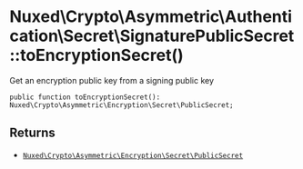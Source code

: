 # Nuxed\\Crypto\\Asymmetric\\Authentication\\Secret\\SignaturePublicSecret::toEncryptionSecret()




Get an encryption public key from a signing public key




``` Hack
public function toEncryptionSecret(): Nuxed\Crypto\Asymmetric\Encryption\Secret\PublicSecret;
```




## Returns




+ [` Nuxed\Crypto\Asymmetric\Encryption\Secret\PublicSecret `](<class.Nuxed.Crypto.Asymmetric.Encryption.Secret.PublicSecret.md>)